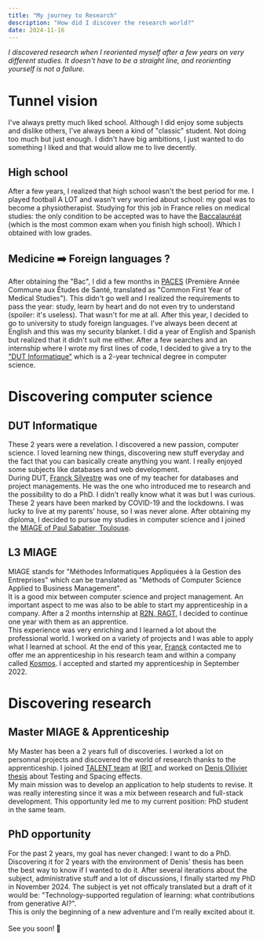 ```yaml
---
title: "My journey to Research"
description: "How did I discover the research world?"
date: 2024-11-16
---
```


_I discovered research when I reoriented myself after a few years on very different studies. It doesn't have to be a straight line, and reorienting yourself is not a failure._

# Tunnel vision

I've always pretty much liked school. Although I did enjoy some subjects and dislike others, I've always been a kind of "classic" student. Not doing too much but just enough. I didn't have big ambitions, I just wanted to do something I liked and that would allow me to live decently.

## High school

After a few years, I realized that high school wasn't the best period for me. I played football A LOT and wasn't very worried about school: my goal was to become a physiotherapist. Studying for this job in France relies on medical studies: the only condition to be accepted was to have the [Baccalauréat](https://fr.wikipedia.org/wiki/Baccalaur%C3%A9at_en_France) (which is the most common exam when you finish high school). Which I obtained with low grades.

## Medicine ➡️ Foreign languages ?

After obtaining the "Bac", I did a few months in [PACES](https://fr.wikipedia.org/wiki/Premi%C3%A8re_ann%C3%A9e_commune_aux_%C3%A9tudes_de_sant%C3%A9) (Première Année Commune aux Études de Santé, translated as "Common First Year of Medical Studies"). This didn't go well and I realized the requirements to pass the year: study, learn by heart and do not even try to understand (spoiler: it's useless). That wasn't for me at all. After this year, I decided to go to university to study foreign languages. I've always been decent at English and this was my security blanket. I did a year of English and Spanish but realized that it didn't suit me either. After a few searches and an internship where I wrote my first lines of code, I decided to give a try to the ["DUT Informatique"](https://www.iut-rodez.fr/fr/les-formations/but-informatique/but-informatique-presentation) which is a 2-year technical degree in computer science.

# Discovering computer science

## DUT Informatique

These 2 years were a revelation. I discovered a new passion, computer science. I loved learning new things, discovering new stuff everyday and the fact that you can basically create anything you want. I really enjoyed some subjects like databases and web development.\
During DUT, [Franck Silvestre](https://francksilvestre.github.io/) was one of my teacher for databases and project managements. He was the one who introduced me to research and the possibility to do a PhD. I didn't really know what it was but I was curious.\
These 2 years have been marked by COVID-19 and the lockdowns. I was lucky to live at my parents' house, so I was never alone. After obtaining my diploma, I decided to pursue my studies in computer science and I joined the [MIAGE of Paul Sabatier, Toulouse](https://www.miage.fr/toulouse/).

## L3 MIAGE

MIAGE stands for "Méthodes Informatiques Appliquées à la Gestion des Entreprises" which can be translated as "Methods of Computer Science Applied to Business Management".\
It is a good mix between computer science and project management. An important aspect to me was also to be able to start my apprenticeship in a company. After a 2 months internship at [R2N, RAGT](https://www.ragt.fr/), I decided to continue one year with them as an apprentice.\
This experience was very enriching and I learned a lot about the professional world. I worked on a variety of projects and I was able to apply what I learned at school. At the end of this year, [Franck](https://francksilvestre.github.io/) contacted me to offer me an apprenticeship in his research team and within a company called [Kosmos](https://kosmos-education.com). I accepted and started my apprenticeship in September 2022.

# Discovering research

## Master MIAGE & Apprenticeship

My Master has been a 2 years full of discoveries. I worked a lot on personnal projects and discovered the world of research thanks to the apprenticeship. I joined [TALENT team](https://www.irit.fr/departement/intelligence-collective-interaction/talent/) at [IRIT](https://www.irit.fr/) and worked on [Denis Ollivier thesis](http://www.atief.fr/these/ollivierdenis) about Testing and Spacing effects.\
My main mission was to develop an application to help students to revise. It was really interesting since it was a mix between research and full-stack development. This opportunity led me to my current position: PhD student in the same team.

## PhD opportunity

For the past 2 years, my goal has never changed: I want to do a PhD. Discovering it for 2 years with the environment of Denis' thesis has been the best way to know if I wanted to do it. After several iterations about the subject, administrative stuff and a lot of discussions, I finally started my PhD in November 2024. The subject is yet not officaly translated but a draft of it would be: "Technology-supported regulation of learning: what contributions from generative AI?".\
This is only the beginning of a new adventure and I'm really excited about it.\
\
See you soon! 👋

